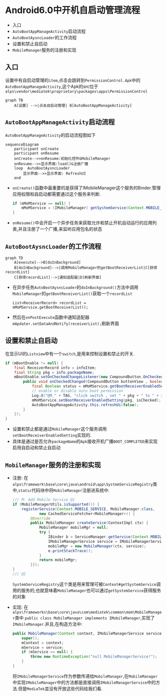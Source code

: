 # Android6.0中开机自启动管理流程
- 入口
- `AutoBootAppManageActivity`启动流程
- `AutoBootAysncLoader`的工作流程
- 设置和禁止自启动
- `MobileManager`服务的注册和实现

## 入口
设置中有自启动管理的`item`,点击会跳转到`PermissionControl.Apk`中的`AutoBootAppManageActivity`,这个Apk的src位于`alps\vendor\mediatek\proprietary\packages\apps\PermissionControl`
```
graph TB
    A[设置] -->|点击自启动管理| B[AutoBootAppManageActivity]

```
## `AutoBootAppManageActivity`启动流程
`AutoBootAppManageActivity`的启动流程图如下
```
sequenceDiagram
    participant onCreate
    participant onResume
    onCreate-->>onResume:初始化控件&MobileManager
    onResume-->>显示界面:load()&注册广播
    loop  AutoBootAysncLoader
        显示界面-->>显示界面: RefreshUI
    end
```
- `onCreate()`函数中最重要的是获得了IMobileManager这个服务的Binder.管理应用权限和自启动都需要通过这个服务来判断.

    ```Java
    if (mMoMService == null) {
        mMoMService = (IMobileManager) getSystemService(Context.MOBILE_SERVICE);
    }
    ```
- `onResume()`中会开启一个异步任务来获取允许和禁止开机自动运行的应用列表,并且注册了一个广播,来监听应用包名的状态

## `AutoBootAysncLoader`的工作流程
```
graph TD
    A[execute]-->B[doInBackground]
    B[doInBackground]-->|调用MobileManager的getBootReceiverList|C[获得recordList]
    C[获得recordList]-->|通知适配器|D[刷新界面]
```
- 在异步任务`AutoBootAysncLoader`的`doInBackground()`方法中调用`MobileManager`的`getBootReceiverList()`获取一个`recordList`
    ```
    List<ReceiverRecord> recordList = mMoMService.getBootReceiverList();
    ```
- 然后在`onPostExecute`函数中通知适配器`mApdater.setDataAndNotify(receiverList);`刷新界面

## 设置和禁止自启动
在显示UI的`Listview`中有一个`switch`,是用来控制设置和禁止的开关.

```Java
if (mBootEnable != null) {
    final ReceiverRecord info = infoItem;
    final String pkg = info.packageName;
    mBootEnable.setOnCheckedChangeListener(new CompoundButton.OnCheckedChangeListener() {
        public void onCheckedChanged(CompoundButton buttonView , boolean isChecked) {
            final Boolean status = mMoMService.getBootReceiverEnabledSetting(pkg);
            // enable or disable auto boot permission
            Log.d("@M_" + TAG, "click switch , set " + pkg + " to " + isChecked);
            mMoMService.setBootReceiverEnabledSetting(pkg, isChecked);
            AutoBootAppManageActivity.this.refreshUi(false);
        }
    });
}
```
- 设置和禁止都是通过`MobileManager`这个服务调用`setBootReceiverEnabledSetting`实现的.
- 具体是通过是否允许`packageName`的`Apk`接收开机广播`BOOT_COMPLETED`来实现启用自启动和禁止自启动

## `MobileManager`服务的注册和实现
- 注册:
  在`alps\framework\base\core\java\android\app\SystemServiceRegistry`类中,`static`代码块中将`MobileManager`注册进系统中.
    
    ```Java
    /// M: Add Mobile Service @{
    if (MobileManagerUtils.isSupported()) {
        registerService(Context.MOBILE_SERVICE, MobileManager.class,
                new CachedServiceFetcher<MobileManager>() {
            @Override
            public MobileManager createService(ContextImpl ctx) {
                MobileManager mobileMgr = null;
                try {
                    IBinder b = ServiceManager.getService(Context.MOBILE_SERVICE);
                    IMobileManagerService service = IMobileManagerService.Stub.asInterface(b);
                    mobileMgr = new MobileManager(ctx, service);                    } catch (Exception e) {
                    e.printStackTrace();
                }
                return mobileMgr;
            }});
    }
    /// @}
    ```
    `SystemServiceRegistry`这个类是用来管理可被`Context#getSystemService`调用的服务的,也就意味着`MobileManager`也可以通过`getSystemService`获得服务的对象
- 实现:
    在`alps\frameworks\base\core\java\com\mediatek\common\mom\MobileManager`类中
    `public class MobileManager implements IMobileManager`,实现了`IMobileManager`.并且,在构造方法中:
    
    ```Java
    public MobileManager(Context context, IMobileManagerService service) {
        super();
        mContext = context;
        mService = service;
        if (mService == null) {
            throw new RuntimeException("null MobileManagerService!");
        }
    }
    ```
    将`IMobileManagerService`作为参数传递给`MobileManager`,在`MobileManager`中实现`IMobileManager`中的方法都是直接调用`IMobileManagerService`中的方法.但是`MediaTek`並没有开放这些代码给我们看.
    
    
